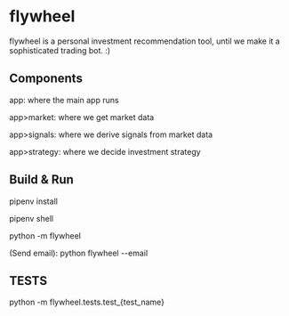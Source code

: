# flywheel

flywheel is a personal investment recommendation tool, until we make it a sophisticated trading bot. :)

## Components
app: where the main app runs

app>market: where we get market data

app>signals: where we derive signals from market data

app>strategy: where we decide investment strategy

## Build & Run
pipenv install

pipenv shell

python -m flywheel

(Send email): python flywheel --email

## TESTS
python -m flywheel.tests.test_{test_name}
